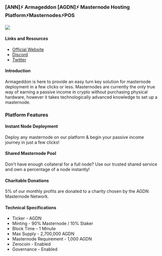 ### [ANN]⚡️ Armageddon [AGDN]⚡️ Masternode Hosting Platform⚡️Masternodes⚡️POS 

![](https://ip.bitcointalk.org/?u=https%3A%2F%2Fi.imgur.com%2F0lmg4iK.png&t=592&c=zqV7Ail7pZMN-A)


#### Links and Resources

- [Official Website](https://armageddon.cc/)
- [Discord](https://discordapp.com/invite/ExdFDCQ)
- [Twitter](https://twitter.com/armageddoncoin)

#### Introduction

Armageddon is here to provide an easy turn key solution for masternode deployment in a few clicks or less. Masternodes are currently the only true way of earning a passive income in crypto without purchasing physical hardware, however it takes technologically advanced knowledge to set up a masternode.


### Platform Features

#### Instant Node Deployment
Deploy any masternode on our platform & begin your passive income journey in just a few clicks!

#### Shared Masternode Pool
Don't have enough collateral for a full node? Use our trusted shared service and own a percentage of a node instantly!

#### Charitable Donations
5% of our monthly profits are donated to a charity chosen by the AGDN Masternode Network.

#### Technical Specifications

- Ticker - AGDN
- Minting - 90% Masternode / 10% Staker
- Block Time - 1 Minute
- Max Supply - 2,700,000 AGDN
- Masternode Requirement -   1,000 AGDN
- Zerocoin - Enabled
- Governance - Enabled